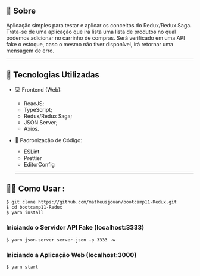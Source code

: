 ## 📔 Sobre

Aplicação simples para testar e aplicar os conceitos do Redux/Redux Saga. Trata-se de uma aplicação que irá lista uma lista de produtos no qual podemos adicionar no carrinho de compras.
Será verificado em uma API fake o estoque, caso o mesmo não tiver disponível, irá retornar uma mensagem de erro.

---

## :rocket: Tecnologias Utilizadas

- 💻 Frontend (Web):
  - ReacJS;
  - TypeScript;
  - Redux/Redux Saga;
  - JSON Server;
  - Axios.
  
- 📔 Padronização de Código:
  - ESLint
  - Prettier
  - EditorConfig
  
  ---
  
## 👨‍💻️ Como Usar  :

```shell
$ git clone https://github.com/matheusjouan/bootcamp11-Redux.git
$ cd bootcamp11-Redux
$ yarn install
```

### Iniciando o Servidor API Fake (localhost:3333)
```shell
$ yarn json-server server.json -p 3333 -w 
```

### Iniciando a Aplicação Web (localhost:3000)
```shell
$ yarn start
```
